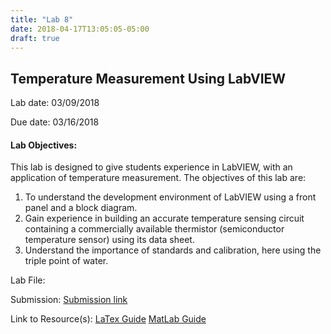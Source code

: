 ```yaml
---
title: "Lab 8"
date: 2018-04-17T13:05:05-05:00
draft: true
---
```


## Temperature Measurement Using LabVIEW

Lab date: 03/09/2018

Due date: 03/16/2018


#### Lab Objectives:  
This lab is designed to give students experience in LabVIEW, with an application of temperature measurement.
The objectives of this lab are:
1. To understand the development environment of LabVIEW using a front panel and a block diagram.
2. Gain experience in building an accurate temperature sensing circuit containing a commercially available thermistor (semiconductor temperature sensor) using its data sheet.
3. Understand the importance of standards and calibration, here using the triple point of water.


Lab File:

Submission: [Submission link]()

Link to Resource(s): [LaTex Guide]
                     [MatLab Guide]

[LaTex Guide]: http://localhost:1313/resources/latex_guide/
[MatLab Guide]: http://localhost:1313/resources/matlab_guide/
